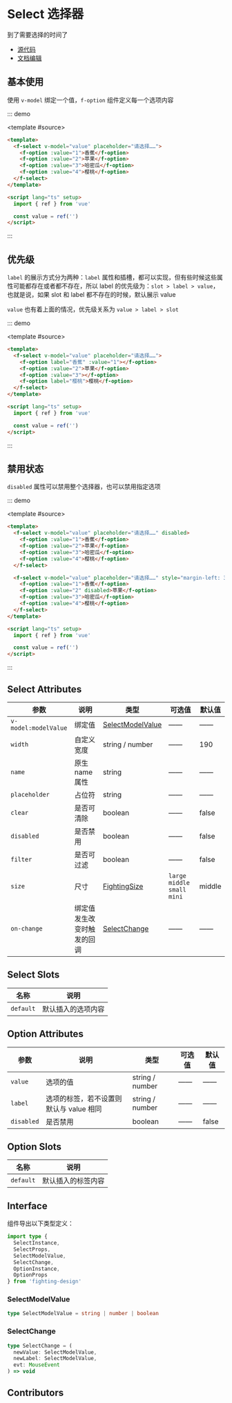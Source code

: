 # Select 选择器

到了需要选择的时间了

- [源代码](https://github.com/FightingDesign/fighting-design/tree/master/packages/fighting-design/select)
- [文档编辑](https://github.com/FightingDesign/fighting-design/blob/master/docs/components/select.md)

## 基本使用

使用 `v-model` 绑定一个值，`f-option` 组件定义每一个选项内容

::: demo

<template #source>
<demo1-vue />
</template>

```html
<template>
  <f-select v-model="value" placeholder="请选择……">
    <f-option :value="1">香蕉</f-option>
    <f-option :value="2">苹果</f-option>
    <f-option :value="3">哈密瓜</f-option>
    <f-option :value="4">樱桃</f-option>
  </f-select>
</template>

<script lang="ts" setup>
  import { ref } from 'vue'

  const value = ref('')
</script>
```

:::

## 优先级

`label` 的展示方式分为两种：`label` 属性和插槽，都可以实现，但有些时候这些属性可能都存在或者都不存在，所以 label 的优先级为：`slot > label > value`，也就是说，如果 slot 和 label 都不存在的时候，默认展示 value

`value` 也有着上面的情况，优先级关系为 `value > label > slot`

::: demo

<template #source>
<demo2-vue />
</template>

```html
<template>
  <f-select v-model="value" placeholder="请选择……">
    <f-option label="香蕉" :value="1"></f-option>
    <f-option :value="2">苹果</f-option>
    <f-option :value="3"></f-option>
    <f-option label="樱桃">樱桃</f-option>
  </f-select>
</template>

<script lang="ts" setup>
  import { ref } from 'vue'

  const value = ref('')
</script>
```

:::

## 禁用状态

`disabled` 属性可以禁用整个选择器，也可以禁用指定选项

::: demo

<template #source>
<demo3-vue />
</template>

```html
<template>
  <f-select v-model="value" placeholder="请选择……" disabled>
    <f-option :value="1">香蕉</f-option>
    <f-option :value="2">苹果</f-option>
    <f-option :value="3">哈密瓜</f-option>
    <f-option :value="4">樱桃</f-option>
  </f-select>

  <f-select v-model="value" placeholder="请选择……" style="margin-left: 30px">
    <f-option :value="1">香蕉</f-option>
    <f-option :value="2" disabled>苹果</f-option>
    <f-option :value="3">哈密瓜</f-option>
    <f-option :value="4">樱桃</f-option>
  </f-select>
</template>

<script lang="ts" setup>
  import { ref } from 'vue'

  const value = ref('')
</script>
```

:::

## Select Attributes

| 参数                 | 说明                       | 类型                                                               | 可选值                          | 默认值 |
| -------------------- | -------------------------- | ------------------------------------------------------------------ | ------------------------------- | ------ |
| `v-model:modelValue` | 绑定值                     | <a href="#selectmodelvalue">SelectModelValue</a>                   | ——                              | ——     |
| `width`              | 自定义宽度                 | string / number                                                    | ——                              | 190    |
| `name`               | 原生 name 属性             | string                                                             | ——                              | ——     |
| `placeholder`        | 占位符                     | string                                                             | ——                              | ——     |
| `clear`              | 是否可清除                 | boolean                                                            | ——                              | false  |
| `disabled`           | 是否禁用                   | boolean                                                            | ——                              | false  |
| `filter`             | 是否可过滤                 | boolean                                                            | ——                              | false  |
| `size`               | 尺寸                       | <a href="/components/interface.html#fightingsize">FightingSize</a> | `large` `middle` `small` `mini` | middle |
| `on-change`          | 绑定值发生改变时触发的回调 | <a href="#selectchange">SelectChange</a>                           | ——                              | ——     |

## Select Slots

| 名称      | 说明               |
| --------- | ------------------ |
| `default` | 默认插入的选项内容 |

## Option Attributes

| 参数       | 说明                                    | 类型            | 可选值 | 默认值 |
| ---------- | --------------------------------------- | --------------- | ------ | ------ |
| `value`    | 选项的值                                | string / number | ——     | ——     |
| `label`    | 选项的标签，若不设置则默认与 value 相同 | string / number | ——     | ——     |
| `disabled` | 是否禁用                                | boolean         | ——     | false  |

## Option Slots

| 名称      | 说明               |
| --------- | ------------------ |
| `default` | 默认插入的标签内容 |

## Interface

组件导出以下类型定义：

```ts
import type {
  SelectInstance,
  SelectProps,
  SelectModelValue,
  SelectChange,
  OptionInstance,
  OptionProps
} from 'fighting-design'
```

### SelectModelValue

```ts
type SelectModelValue = string | number | boolean
```

### SelectChange

```ts
type SelectChange = (
  newValue: SelectModelValue,
  newLabel: SelectModelValue,
  evt: MouseEvent
) => void
```

## Contributors

<a href="https://github.com/Tyh2001" target="_blank">
  <f-avatar round src="https://avatars.githubusercontent.com/u/73180970?v=4" />
</a>

<a href="https://github.com/jxzho" target="_blank">
  <f-avatar round src="https://avatars.githubusercontent.com/u/37285048?v=4" />
</a>

<script lang="ts" setup>
  import { ref } from 'vue'
  import demo1Vue from './demos/select/demo1.vue'
  import demo2Vue from './demos/select/demo2.vue'
  import demo3Vue from './demos/select/demo3.vue'
</script>
